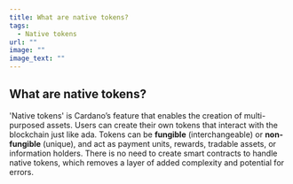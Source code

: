 ```yaml
---
title: What are native tokens?
tags:
  - Native tokens
url: ""
image: ""
image_text: ""
---
```


## What are native tokens?

'Native tokens' is Cardano’s feature that enables the creation of multi-purposed assets. Users can create their own tokens that interact with the blockchain just like ada. Tokens can be **fungible** (interchangeable) or **non-fungible** (unique), and act as payment units, rewards, tradable assets, or information holders. There is no need to create smart contracts to handle native tokens, which removes a layer of added complexity and potential for errors.
